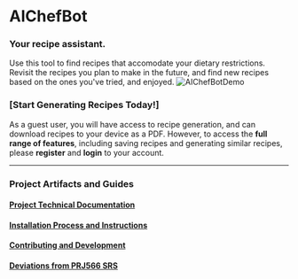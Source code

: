 # AIChefBot

### Your recipe assistant.
Use this tool to find recipes that accomodate your dietary restrictions. Revisit the recipes you plan to make in the future, and find new recipes based on the ones you've tried, and enjoyed.
![AIChefBotDemo](https://github.com/user-attachments/assets/18985bb9-bd1c-49f3-8bce-71ce4b93c2ba)

### [Start Generating Recipes Today!]

As a guest user, you will have access to recipe generation, and can download recipes to your device as a PDF.
However, to access the **full range of features**, including saving recipes and generating similar recipes, please **register** and **login** to your account.
<hr>

### Project Artifacts and Guides

#### [Project Technical Documentation](./Technical-Document.md)

#### [Installation Process and Instructions](./Installation.md)

#### [Contributing and Development](./CONTRIBUTING.md)

#### [Deviations from PRJ566 SRS](./DEVIATIONS.md)
